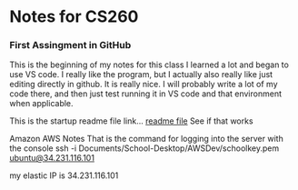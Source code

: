 # Notes for CS260

### First Assingment in GitHub
This is the beginning of my notes for this class
I learned a lot and began to use VS code. I really like the program, but I actually also really like just editing directly in github. It is really nice. I will probably write a lot of my code there, and then just test running it in VS code and that environment when applicable.

This is the startup readme file link... [readme file](https://github.com/NyiajNpis/startup/blob/main/README.md)
See if that works



Amazon AWS Notes
That is the command for logging into the server with the console
ssh -i Documents/School-Desktop/AWSDev/schoolkey.pem ubuntu@34.231.116.101

my elastic IP is 34.231.116.101



